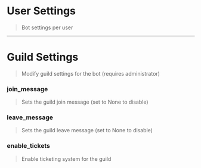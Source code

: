 # User Settings
> Bot settings per user

---

# Guild Settings
> Modify guild settings for the bot (requires administrator)

### join_message
> Sets the guild join message (set to None to disable)
### leave_message
> Sets the guild leave message (set to None to disable)
### enable_tickets
> Enable ticketing system for the guild